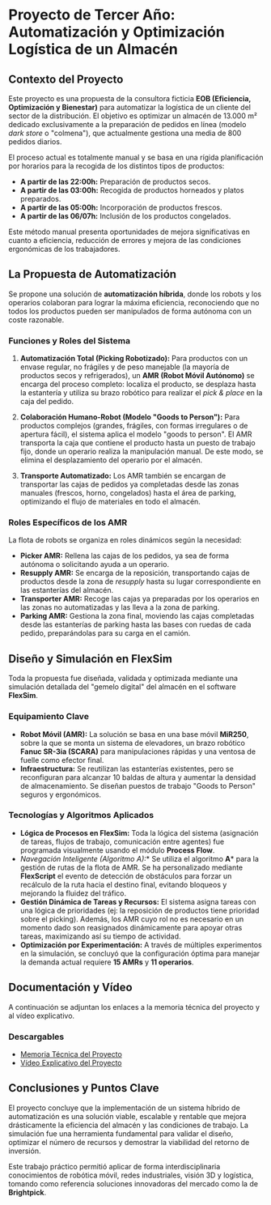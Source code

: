 # Proyecto de Tercer Año: Automatización y Optimización Logística de un Almacén

## Contexto del Proyecto

Este proyecto es una propuesta de la consultora ficticia **EOB (Eficiencia, Optimización y Bienestar)** para automatizar la logística de un cliente del sector de la distribución. El objetivo es optimizar un almacén de 13.000 m² dedicado exclusivamente a la preparación de pedidos en línea (modelo *dark store* o "colmena"), que actualmente gestiona una media de 800 pedidos diarios.

El proceso actual es totalmente manual y se basa en una rígida planificación por horarios para la recogida de los distintos tipos de productos:
* **A partir de las 22:00h:** Preparación de productos secos.
* **A partir de las 03:00h:** Recogida de productos horneados y platos preparados.
* **A partir de las 05:00h:** Incorporación de productos frescos.
* **A partir de las 06/07h:** Inclusión de los productos congelados.

Este método manual presenta oportunidades de mejora significativas en cuanto a eficiencia, reducción de errores y mejora de las condiciones ergonómicas de los trabajadores.

## La Propuesta de Automatización

Se propone una solución de **automatización híbrida**, donde los robots y los operarios colaboran para lograr la máxima eficiencia, reconociendo que no todos los productos pueden ser manipulados de forma autónoma con un coste razonable.

### Funciones y Roles del Sistema

1.  **Automatización Total (Picking Robotizado):**
    Para productos con un envase regular, no frágiles y de peso manejable (la mayoría de productos secos y refrigerados), un **AMR (Robot Móvil Autónomo)** se encarga del proceso completo: localiza el producto, se desplaza hasta la estantería y utiliza su brazo robótico para realizar el *pick & place* en la caja del pedido.

2.  **Colaboración Humano-Robot (Modelo "Goods to Person"):**
    Para productos complejos (grandes, frágiles, con formas irregulares o de apertura fácil), el sistema aplica el modelo "goods to person". El AMR transporta la caja que contiene el producto hasta un puesto de trabajo fijo, donde un operario realiza la manipulación manual. De este modo, se elimina el desplazamiento del operario por el almacén.

3.  **Transporte Automatizado:**
    Los AMR también se encargan de transportar las cajas de pedidos ya completadas desde las zonas manuales (frescos, horno, congelados) hasta el área de parking, optimizando el flujo de materiales en todo el almacén.

### Roles Específicos de los AMR

La flota de robots se organiza en roles dinámicos según la necesidad:
* **Picker AMR:** Rellena las cajas de los pedidos, ya sea de forma autónoma o solicitando ayuda a un operario.
* **Resupply AMR:** Se encarga de la reposición, transportando cajas de productos desde la zona de *resupply* hasta su lugar correspondiente en las estanterías del almacén.
* **Transporter AMR:** Recoge las cajas ya preparadas por los operarios en las zonas no automatizadas y las lleva a la zona de parking.
* **Parking AMR:** Gestiona la zona final, moviendo las cajas completadas desde las estanterías de parking hasta las bases con ruedas de cada pedido, preparándolas para su carga en el camión.

## Diseño y Simulación en FlexSim

Toda la propuesta fue diseñada, validada y optimizada mediante una simulación detallada del "gemelo digital" del almacén en el software **FlexSim**.

### Equipamiento Clave

* **Robot Móvil (AMR):** La solución se basa en una base móvil **MiR250**, sobre la que se monta un sistema de elevadores, un brazo robótico **Fanuc SR-3ia (SCARA)** para manipulaciones rápidas y una ventosa de fuelle como efector final.
* **Infraestructura:** Se reutilizan las estanterías existentes, pero se reconfiguran para alcanzar 10 baldas de altura y aumentar la densidad de almacenamiento. Se diseñan puestos de trabajo "Goods to Person" seguros y ergonómicos.

### Tecnologías y Algoritmos Aplicados

* **Lógica de Procesos en FlexSim:** Toda la lógica del sistema (asignación de tareas, flujos de trabajo, comunicación entre agentes) fue programada visualmente usando el módulo **Process Flow**.
* **Navegación Inteligente (Algoritmo A*):** Se utiliza el algoritmo **A*** para la gestión de rutas de la flota de AMR. Se ha personalizado mediante **FlexScript** el evento de detección de obstáculos para forzar un recálculo de la ruta hacia el destino final, evitando bloqueos y mejorando la fluidez del tráfico.
* **Gestión Dinámica de Tareas y Recursos:** El sistema asigna tareas con una lógica de prioridades (ej: la reposición de productos tiene prioridad sobre el picking). Además, los AMR cuyo rol no es necesario en un momento dado son reasignados dinámicamente para apoyar otras tareas, maximizando así su tiempo de actividad.
* **Optimización por Experimentación:** A través de múltiples experimentos en la simulación, se concluyó que la configuración óptima para manejar la demanda actual requiere **15 AMRs** y **11 operarios**.

## Documentación y Vídeo

A continuación se adjuntan los enlaces a la memoria técnica del proyecto y al vídeo explicativo.

### Descargables

* [Memoria Técnica del Proyecto](URL_DEL_PDF_MEMORIA)
* [Vídeo Explicativo del Proyecto](URL_DEL_VIDEO)

## Conclusiones y Puntos Clave

El proyecto concluye que la implementación de un sistema híbrido de automatización es una solución viable, escalable y rentable que mejora drásticamente la eficiencia del almacén y las condiciones de trabajo. La simulación fue una herramienta fundamental para validar el diseño, optimizar el número de recursos y demostrar la viabilidad del retorno de inversión.

Este trabajo práctico permitió aplicar de forma interdisciplinaria conocimientos de robótica móvil, redes industriales, visión 3D y logística, tomando como referencia soluciones innovadoras del mercado como la de **Brightpick**.
